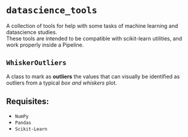 # `datascience_tools`
A collection of tools for help with some tasks of machine learning and datascience studies.  
These tools are intended to be compatible with scikit-learn utilities, and work properly inside a Pipeline.

## `WhiskerOutliers`
A class to mark as **outliers** the values that can visually be identified as outliers from a typical _box and whiskers_ plot.
  
## Requisites:  
- `NumPy`
- `Pandas`
- `Scikit-Learn`
